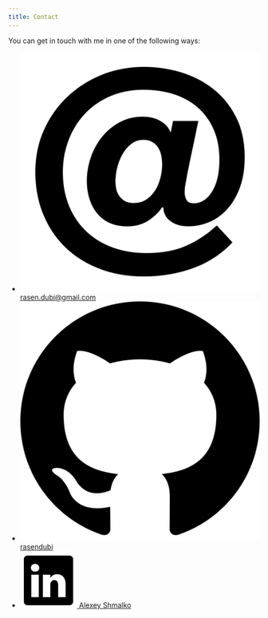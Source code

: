 ```yaml
---
title: Contact
---
```

You can get in touch with me in one of the following ways:

- <a href="mailto:rasen.dubi@gmail.com"><img class="social-icon" src="/images/contact/email.svg" /> rasen.dubi@gmail.com</a>
- [<img class="social-icon" src="/images/contact/github.svg" /> rasendubi](https://github.com/rasendubi "github")
- [<img class="social-icon" src="/images/contact/linkedin.svg" /> Alexey Shmalko](https://www.linkedin.com/in/alexeyshmalko/ "LinkedIn")
